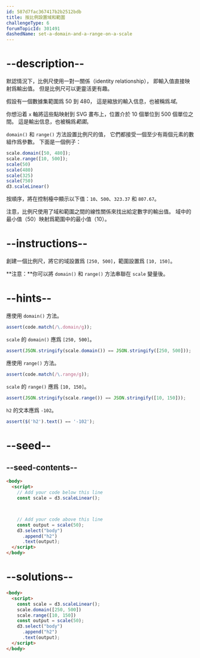```yaml
---
id: 587d7fac367417b2b2512bdb
title: 按比例設置域和範圍
challengeType: 6
forumTopicId: 301491
dashedName: set-a-domain-and-a-range-on-a-scale
---
```


# --description--

默認情況下，比例尺使用一對一關係（identity relationship）， 即輸入值直接映射爲輸出值。 但是比例尺可以更靈活更有趣。

假設有一個數據集範圍爲 50 到 480， 這是縮放的輸入信息，也被稱爲<dfn>域</dfn>。

你想沿着 `x` 軸將這些點映射到 SVG 畫布上，位置介於 10 個單位到 500 個單位之間。 這是輸出信息，也被稱爲<dfn>範圍</dfn>。

`domain()` 和 `range()` 方法設置比例尺的值， 它們都接受一個至少有兩個元素的數組作爲參數。 下面是一個例子：

```js
scale.domain([50, 480]);
scale.range([10, 500]);
scale(50)
scale(480)
scale(325)
scale(750)
d3.scaleLinear()
```

按順序，將在控制檯中顯示以下值：`10`、`500`、`323.37` 和 `807.67`。

注意，比例尺使用了域和範圍之間的線性關係來找出給定數字的輸出值。 域中的最小值（50）映射爲範圍中的最小值（10）。

# --instructions--

創建一個比例尺，將它的域設置爲 `[250, 500]`，範圍設置爲 `[10, 150]`。

**注意：**你可以將 `domain()` 和 `range()` 方法串聯在 `scale` 變量後。

# --hints--

應使用 `domain()` 方法。

```js
assert(code.match(/\.domain/g));
```

`scale` 的 `domain()` 應爲 `[250, 500]`。

```js
assert(JSON.stringify(scale.domain()) == JSON.stringify([250, 500]));
```

應使用 `range()` 方法。

```js
assert(code.match(/\.range/g));
```

`scale` 的 `range()` 應爲 `[10, 150]`。

```js
assert(JSON.stringify(scale.range()) == JSON.stringify([10, 150]));
```

`h2` 的文本應爲 `-102`。

```js
assert($('h2').text() == '-102');
```

# --seed--

## --seed-contents--

```html
<body>
  <script>
    // Add your code below this line
    const scale = d3.scaleLinear();



    // Add your code above this line
    const output = scale(50);
    d3.select("body")
      .append("h2")
      .text(output);
  </script>
</body>
```

# --solutions--

```html
<body>
  <script>
    const scale = d3.scaleLinear();
    scale.domain([250, 500])
    scale.range([10, 150])
    const output = scale(50);
    d3.select("body")
      .append("h2")
      .text(output);
  </script>
</body>
```
